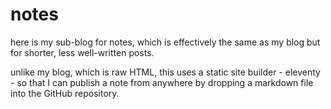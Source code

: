 # notes

here is my sub-blog for notes, which is effectively the same as my blog but for shorter, less well-written posts.

unlike my blog, which is raw HTML, this uses a static site builder - eleventy - so that I can publish a note from anywhere by dropping a markdown file into the GitHub repository.
